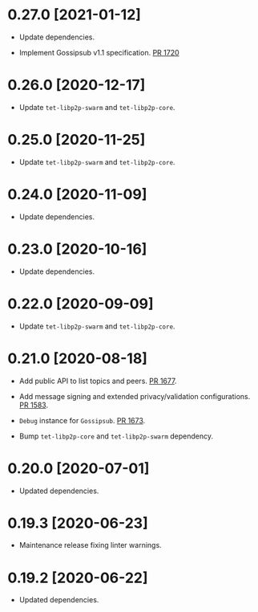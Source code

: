 # 0.27.0 [2021-01-12]

- Update dependencies.

- Implement Gossipsub v1.1 specification.
  [PR 1720](https://github.com/tetcoin/tet-libp2p/pull/1720)

# 0.26.0 [2020-12-17]

- Update `tet-libp2p-swarm` and `tet-libp2p-core`.

# 0.25.0 [2020-11-25]

- Update `tet-libp2p-swarm` and `tet-libp2p-core`.

# 0.24.0 [2020-11-09]

- Update dependencies.

# 0.23.0 [2020-10-16]

- Update dependencies.

# 0.22.0 [2020-09-09]

- Update `tet-libp2p-swarm` and `tet-libp2p-core`.

# 0.21.0 [2020-08-18]

- Add public API to list topics and peers. [PR 1677](https://github.com/tetcoin/tet-libp2p/pull/1677).

- Add message signing and extended privacy/validation configurations. [PR 1583](https://github.com/tetcoin/tet-libp2p/pull/1583).

- `Debug` instance for `Gossipsub`. [PR 1673](https://github.com/tetcoin/tet-libp2p/pull/1673).

- Bump `tet-libp2p-core` and `tet-libp2p-swarm` dependency.

# 0.20.0 [2020-07-01]

- Updated dependencies.

# 0.19.3 [2020-06-23]

- Maintenance release fixing linter warnings.

# 0.19.2 [2020-06-22]

- Updated dependencies.
